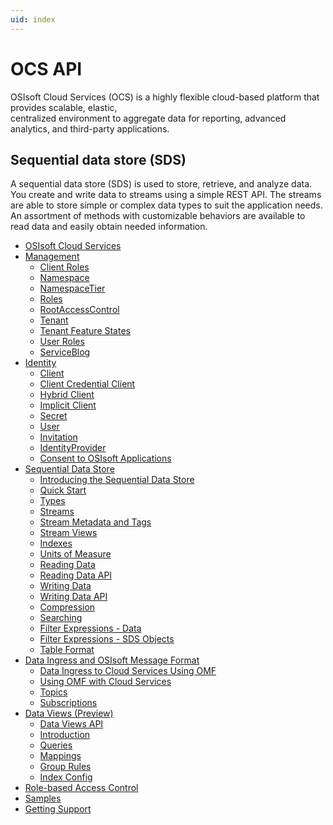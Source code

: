 ```yaml
---
uid: index
---
```


OCS API
=======

OSIsoft Cloud Services (OCS) is a highly flexible cloud-based platform that provides scalable, elastic,  
centralized environment to aggregate data for reporting, advanced analytics, and third-party applications.

Sequential data store (SDS)
---------------------------

A sequential data store (SDS) is used to store, retrieve, and analyze data. You create and write data
to streams using a simple REST API. The streams are able to store simple or
complex data types to suit the application needs. An assortment of
methods with customizable behaviors are available to read data and
easily obtain needed information.


   - [OSIsoft Cloud Services](xref:osisoftCloudServices)
   - [Management](xref:ManagementOverview)
     - [Client Roles](xref:AccountClientRole)
     - [Namespace](xref:AccountNamespace)
     - [NamespaceTier](xref:AccountNamespaceTier)
     - [Roles](xref:AccountRole)
     - [RootAccessControl](xref:AccountRootAccessControl)
     - [Tenant](xref:AccountTenant)
     - [Tenant Feature States](xref:AccountTenantFeatureState)
     - [User Roles](xref:AccountUserRole)
     - [ServiceBlog](xref:AccountServiceBlog)
   - [Identity](xref:identityOverview)
     - [Client](xref:identityClient)
     - [Client Credential Client](xref:identityClientCredentialClient)
     - [Hybrid Client](xref:identityHybridClient)
     - [Implicit Client](xref:identityImplicitClient)
     - [Secret](xref:identitySecret)
     - [User](xref:identityUser)
     - [Invitation](xref:identityInvitation)
     - [IdentityProvider](xref:identityIdentityProvider)
     - [Consent to OSIsoft Applications](xref:identityConsent)
   - [Sequential Data Store](xref:sds)
     - [Introducing the Sequential Data Store](xref:sdsIntroduction)
     - [Quick Start](xref:sdsQuickStart)
     - [Types](xref:sdsTypes)
     - [Streams](xref:sdsStreams)
     - [Stream Metadata and Tags](xref:sdsStreamExtra)
     - [Stream Views](xref:sdsViews)
     - [Indexes](xref:sdsIndexes)
     - [Units of Measure](xref:unitsOfMeasure)
     - [Reading Data](xref:sdsReadingData)
     - [Reading Data API](xref:sdsReadingDataApi)
     - [Writing Data](xref:sdsWritingData)
     - [Writing Data API](xref:sdsWritingDataApi)
     - [Compression](xref:sdsCompression)
     - [Searching](xref:sdsSearching)
     - [Filter Expressions - Data](xref:sdsFilterExpressions)
     - [Filter Expressions - SDS Objects](xref:sdsFilterExpressionsObjects)
     - [Table Format](xref:sdsTableFormat)
   - [Data Ingress and OSIsoft Message Format](xref:dataIngress)
     - [Data Ingress to Cloud Services Using OMF](xref:omfIngressToOCS)
     - [Using OMF with Cloud Services](xref:omfIngressSpecification)
     - [Topics](xref:omfIngressTopics)
     - [Subscriptions](xref:omfIngressSubsctriptions)
   - [Data Views (Preview)](xref:DataViewsOverview)
     - [Data Views API](xref:DataViewsApi)
     - [Introduction](xref:Introduction)
     - [Queries](xref:Queries)
     - [Mappings](xref:Mappings)
     - [Group Rules](xref:GroupRules)
     - [Index Config](xref:IndexConfig)
   - [Role-based Access Control](xref:accessControl)
   - [Samples](xref:samples)
   - [Getting Support](xref:support)
